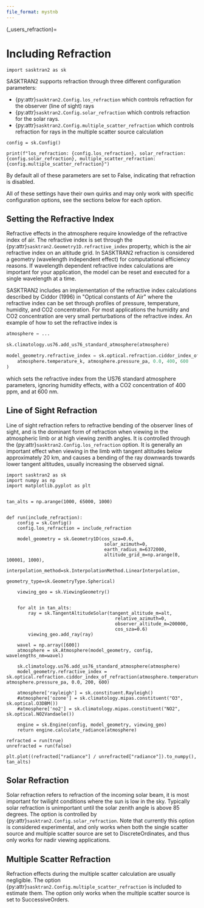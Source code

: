 ```yaml
---
file_format: mystnb
---
```


(_users_refraction)=
# Including Refraction

```{code-cell}
import sasktran2 as sk
```

SASKTRAN2 supports refraction through three different configuration parameters:

- {py:attr}`sasktran2.Config.los_refraction` which controls refraction for the observer (line of sight) rays
- {py:attr}`sasktran2.Config.solar_refraction` which controls refraction for the solar rays.
- {py:attr}`sasktran2.Config.multiple_scatter_refraction` which controls refraction for rays in the multiple scatter source calculation


```{code-cell}
config = sk.Config()

print(f"los_refraction: {config.los_refraction}, solar_refraction: {config.solar_refraction}, multiple_scatter_refraction: {config.multiple_scatter_refraction}")
```
By default all of these parameters are set to False, indicating that refraction is disabled.

All of these settings have their own quirks and may only work with specific configuration options, see the sections below for
each option.

## Setting the Refractive Index
Refractive effects in the atmosphere require knowledge of the refractive index of air.
The refractive index is set through the {py:attr}`sasktran2.Geometry1D.refractive_index` property, which is
the air refractive index on an altitude grid.
In SASKTRAN2 refraction is considered a geometry (wavelength independent effect) for computational efficiency reasons.
If wavelength dependent refractive index calculations are important for your application, the model can be reset and executed
for a single wavelength at a time.

SASKTRAN2 includes an implementation of the refractive index calculations described by Ciddor (1996) in "Optical constants of Air"
where the refractive index can be set through profiles of pressure, temperature, humidity, and CO2 concentration.  For most applications
the humidity and CO2 concentration are very small perturbations of the refractive index.  An example of how to set the refractive
index is

```python
atmosphere = ...

sk.climatology.us76.add_us76_standard_atmosphere(atmosphere)

model_geometry.refractive_index = sk.optical.refraction.ciddor_index_of_refraction(
    atmosphere.temperature_k, atmosphere.pressure_pa, 0.0, 400, 600
)
```

which sets the refractive index from the US76 standard atmosphere parameters, ignoring humidity effects, with a CO2
concentration of 400 ppm, and at 600 nm.

## Line of Sight Refraction
Line of sight refraction refers to refractive bending of the observer lines of sight, and is the dominant form of refraction
when viewing in the atmospheric limb or at high viewing zenith angles.  It is controlled through the
{py:attr}`sasktran2.Config.los_refraction` option.  It is generally an important effect when viewing in the limb with tangent altitudes
below approximately 20 km, and causes a bending of the ray downwards towards lower tangent altitudes, usually increasing the observed signal.

```{code-cell}
import sasktran2 as sk
import numpy as np
import matplotlib.pyplot as plt


tan_alts = np.arange(1000, 65000, 1000)


def run(include_refraction):
    config = sk.Config()
    config.los_refraction = include_refraction

    model_geometry = sk.Geometry1D(cos_sza=0.6,
                                    solar_azimuth=0,
                                    earth_radius_m=6372000,
                                    altitude_grid_m=np.arange(0, 100001, 1000),
                                    interpolation_method=sk.InterpolationMethod.LinearInterpolation,
                                    geometry_type=sk.GeometryType.Spherical)

    viewing_geo = sk.ViewingGeometry()


    for alt in tan_alts:
        ray = sk.TangentAltitudeSolar(tangent_altitude_m=alt,
                                        relative_azimuth=0,
                                        observer_altitude_m=200000,
                                        cos_sza=0.6)
        viewing_geo.add_ray(ray)

    wavel = np.array([600])
    atmosphere = sk.Atmosphere(model_geometry, config, wavelengths_nm=wavel)

    sk.climatology.us76.add_us76_standard_atmosphere(atmosphere)
    model_geometry.refractive_index = sk.optical.refraction.ciddor_index_of_refraction(atmosphere.temperature_k, atmosphere.pressure_pa, 0.0, 200, 600)

    atmosphere['rayleigh'] = sk.constituent.Rayleigh()
    #atmosphere['ozone'] = sk.climatology.mipas.constituent("O3", sk.optical.O3DBM())
    #atmosphere['no2'] = sk.climatology.mipas.constituent("NO2", sk.optical.NO2Vandaele())

    engine = sk.Engine(config, model_geometry, viewing_geo)
    return engine.calculate_radiance(atmosphere)

refracted = run(true)
unrefracted = run(false)

plt.plot((refracted["radiance"] / unrefracted["radiance"]).to_numpy(), tan_alts)
```

## Solar Refraction
Solar refraction refers to refraction of the incoming solar beam, it is most important for twilight conditions where the sun is low in the sky.
Typically solar refraction is unimportant until the solar zenith angle is above 85 degrees.  The option is controlled by
{py:attr}`sasktran2.Config.solar_refraction`.  Note that currently this option is considered experimental, and only works when
both the single scatter source and multiple scatter source are set to DiscreteOrdinates, and thus only works for nadir viewing
applications.

## Multiple Scatter Refraction
Refraction effects during the multiple scatter calculation are usually negligible.  The option {py:attr}`sasktran2.Config.multiple_scatter_refraction`
is included to estimate them.  The option only works when the multiple scatter source is set to SuccessiveOrders.
